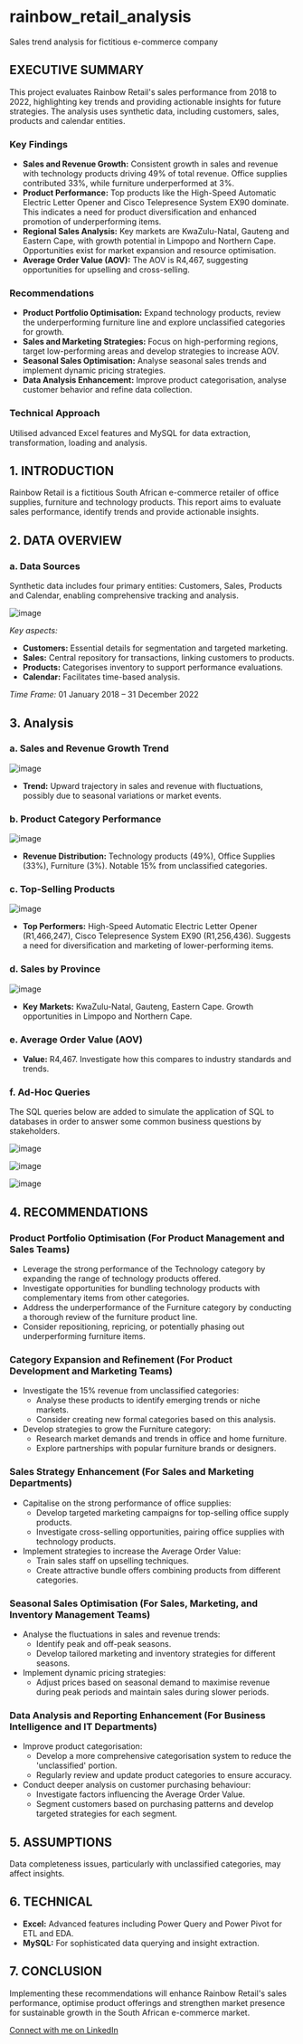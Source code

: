 # rainbow_retail_analysis
Sales trend analysis for fictitious e-commerce company 

## EXECUTIVE SUMMARY

This project evaluates Rainbow Retail's sales performance from 2018 to 2022, highlighting key trends and providing actionable insights for future strategies. The analysis uses synthetic data, including customers, sales, products and calendar entities.

### Key Findings
- **Sales and Revenue Growth:** Consistent growth in sales and revenue with technology products driving 49% of total revenue. Office supplies contributed 33%, while furniture underperformed at 3%.
- **Product Performance:** Top products like the High-Speed Automatic Electric Letter Opener and Cisco Telepresence System EX90 dominate. This indicates a need for product diversification and enhanced promotion of underperforming items.
- **Regional Sales Analysis:** Key markets are KwaZulu-Natal, Gauteng and Eastern Cape, with growth potential in Limpopo and Northern Cape. Opportunities exist for market expansion and resource optimisation.
- **Average Order Value (AOV):** The AOV is R4,467, suggesting opportunities for upselling and cross-selling.

### Recommendations
- **Product Portfolio Optimisation:** Expand technology products, review the underperforming furniture line and explore unclassified categories for growth.
- **Sales and Marketing Strategies:** Focus on high-performing regions, target low-performing areas and develop strategies to increase AOV.
- **Seasonal Sales Optimisation:** Analyse seasonal sales trends and implement dynamic pricing strategies.
- **Data Analysis Enhancement:** Improve product categorisation, analyse customer behavior and refine data collection.

### Technical Approach
Utilised advanced Excel features and MySQL for data extraction, transformation, loading and analysis.

## 1. INTRODUCTION
Rainbow Retail is a fictitious South African e-commerce retailer of office supplies, furniture and technology products. This report aims to evaluate sales performance, identify trends and provide actionable insights.

## 2. DATA OVERVIEW
### a. Data Sources
Synthetic data includes four primary entities: Customers, Sales, Products and Calendar, enabling comprehensive tracking and analysis.

![image](https://github.com/user-attachments/assets/90a8f40d-8336-4e9e-95cb-96fa8e91d87f)

*Key aspects:*
- **Customers:** Essential details for segmentation and targeted marketing.
- **Sales:** Central repository for transactions, linking customers to products.
- **Products:** Categorises inventory to support performance evaluations.
- **Calendar:** Facilitates time-based analysis.

*Time Frame:* 01 January 2018 – 31 December 2022

## 3. Analysis
### a. Sales and Revenue Growth Trend

![image](https://github.com/user-attachments/assets/0810efbf-d28d-46b0-b4fb-442ef51022e8)

- **Trend:** Upward trajectory in sales and revenue with fluctuations, possibly due to seasonal variations or market events.

### b. Product Category Performance

![image](https://github.com/user-attachments/assets/be791e3f-d565-4ad1-9c25-f00ac3ac53f4)

- **Revenue Distribution:** Technology products (49%), Office Supplies (33%), Furniture (3%). Notable 15% from unclassified categories.

### c. Top-Selling Products

![image](https://github.com/user-attachments/assets/a7fdbf50-b250-48b2-9e02-b60ad5bf8978)

- **Top Performers:** High-Speed Automatic Electric Letter Opener (R1,466,247), Cisco Telepresence System EX90 (R1,256,436). Suggests a need for diversification and marketing of lower-performing items.

### d. Sales by Province

![image](https://github.com/user-attachments/assets/b568df9f-f192-4fb6-9465-658d4d50590d)

- **Key Markets:** KwaZulu-Natal, Gauteng, Eastern Cape. Growth opportunities in Limpopo and Northern Cape.

### e. Average Order Value (AOV)
- **Value:** R4,467. Investigate how this compares to industry standards and trends.

### f. Ad-Hoc Queries

The SQL queries below are added to simulate the application of SQL to databases in order to answer some common business questions by stakeholders. 

![image](https://github.com/user-attachments/assets/31fe9682-7467-4599-b7b6-ed117d78184b)

![image](https://github.com/user-attachments/assets/78e917a4-eea8-438e-b582-45677c74e1fd)

![image](https://github.com/user-attachments/assets/e7de645b-bccd-450e-8018-9d9589759246)

## 4. RECOMMENDATIONS

### Product Portfolio Optimisation (For Product Management and Sales Teams)
- Leverage the strong performance of the Technology category by expanding the range of technology products offered.
- Investigate opportunities for bundling technology products with complementary items from other categories.
- Address the underperformance of the Furniture category by conducting a thorough review of the furniture product line.
- Consider repositioning, repricing, or potentially phasing out underperforming furniture items.

### Category Expansion and Refinement (For Product Development and Marketing Teams)
- Investigate the 15% revenue from unclassified categories:
  - Analyse these products to identify emerging trends or niche markets.
  - Consider creating new formal categories based on this analysis.
- Develop strategies to grow the Furniture category:
  - Research market demands and trends in office and home furniture.
  - Explore partnerships with popular furniture brands or designers.

### Sales Strategy Enhancement (For Sales and Marketing Departments)
- Capitalise on the strong performance of office supplies:
  - Develop targeted marketing campaigns for top-selling office supply products.
  - Investigate cross-selling opportunities, pairing office supplies with technology products.
- Implement strategies to increase the Average Order Value:
  - Train sales staff on upselling techniques.
  - Create attractive bundle offers combining products from different categories.

### Seasonal Sales Optimisation (For Sales, Marketing, and Inventory Management Teams)
- Analyse the fluctuations in sales and revenue trends:
  - Identify peak and off-peak seasons.
  - Develop tailored marketing and inventory strategies for different seasons.
- Implement dynamic pricing strategies:
  - Adjust prices based on seasonal demand to maximise revenue during peak periods and maintain sales during slower periods.

### Data Analysis and Reporting Enhancement (For Business Intelligence and IT Departments)
- Improve product categorisation:
  - Develop a more comprehensive categorisation system to reduce the 'unclassified' portion.
  - Regularly review and update product categories to ensure accuracy.
- Conduct deeper analysis on customer purchasing behaviour:
  - Investigate factors influencing the Average Order Value.
  - Segment customers based on purchasing patterns and develop targeted strategies for each segment.

## 5. ASSUMPTIONS
Data completeness issues, particularly with unclassified categories, may affect insights.

## 6. TECHNICAL
- **Excel:** Advanced features including Power Query and Power Pivot for ETL and EDA.
- **MySQL:** For sophisticated data querying and insight extraction.

## 7. CONCLUSION
Implementing these recommendations will enhance Rainbow Retail's sales performance, optimise product offerings and strengthen market presence for sustainable growth in the South African e-commerce market.

[Connect with me on LinkedIn](www.linkedin.com/in/randall-campher)




